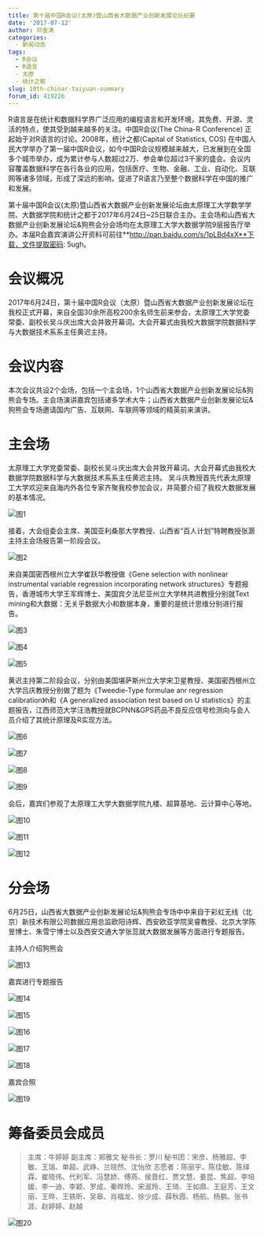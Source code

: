 ```yaml
---
title: 第十届中国R会议(太原)暨山西省大数据产业创新发展论坛纪要
date: '2017-07-12'
author: 邓金涛
categories:
  - 新闻动态
tags:
  - R会议
  - R语言
  - 太原
  - 统计之都
slug: 10th-chinar-taiyuan-summary
forum_id: 419226
---
```


R语言是在统计和数据科学界广泛应用的编程语言和开发环境，其免费、开源、灵活的特点，使其受到越来越多的关注。中国R会议(The China-R Conference) 正起始于对R语言的讨论。2008年，统计之都(Capital of Statistics, COS) 在中国人民大学举办了第一届中国R会议，如今中国R会议规模越来越大，已发展到在全国多个城市举办，成为累计参与人数超过2万、参会单位超过3千家的盛会。会议内容覆盖数据科学在各行各业的应用，包括医疗、生物、金融、工业、自动化、互联网等诸多领域，形成了深远的影响，促进了R语言乃至整个数据科学在中国的推广和发展。

第十届中国R会议(太原)暨山西省大数据产业创新发展论坛由太原理工大学数学学院、大数据学院和统计之都于2017年6月24日~25日联合主办。主会场和山西省大数据产业创新发展论坛&狗熊会分会场均在太原理工大学大数据学院9层报告厅举办。本届R会嘉宾演讲公开资料可前往**http://pan.baidu.com/s/1pLBd4xX**下载，文件提取密码: 5ugh。

# 会议概况
2017年6月24日，第十届中国R会议（太原）暨山西省大数据产业创新发展论坛在我校正式开幕，来自全国30余所高校200余名师生前来参会，太原理工大学党委常委、副校长吴斗庆出席大会并致开幕词。大会开幕式由我校大数据学院数据科学与大数据技术系系主任黄迟主持。

# 会议内容
本次会议共设2个会场，包括一个主会场，1个山西省大数据产业创新发展论坛&狗熊会专场。主会场演讲嘉宾包括诸多学术大牛；山西省大数据产业创新发展论坛&狗熊会专场邀请国内广告、互联网、车联网等领域的精英前来演讲。

# 主会场
太原理工大学党委常委、副校长吴斗庆出席大会并致开幕词。大会开幕式由我校大数据学院数据科学与大数据技术系系主任黄迟主持。
吴斗庆教授首先代表太原理工大学欢迎来自海内外各位专家齐聚我校参加会议，并简要介绍了我校大数据发展的基本情况。

![图1](https://github.com/GunnerDJT/picture/blob/015b5e8185ddd8ca3fc719da55364f289013830e/1.jpg?raw=true)

接着，大会组委会主席、美国亚利桑那大学教授、山西省“百人计划”特聘教授张灏主持主会场报告第一阶段会议。

![图2](https://github.com/GunnerDJT/picture/blob/master/2.jpg?raw=true)

来自美国密西根州立大学崔跃华教授做《Gene selection with nonlinear instrumental variable regression incorporating network structures》专题报告，香港城市大学王军辉博士、美国宾夕法尼亚州立大学林共进教授分别就Text mining和大数据：无关乎数据大小和数据本身，重要的是统计思维分别进行报告。

![图3](https://github.com/GunnerDJT/picture/blob/master/3.jpg?raw=true)

![图4](https://github.com/GunnerDJT/picture/blob/master/4.jpg?raw=true)

![图5](https://github.com/GunnerDJT/picture/blob/master/5.jpg?raw=true)

黄迟主持第二阶段会议，分别由美国堪萨斯州立大学宋卫星教授、美国密西根州立大学吕庆教授分别做了题为《Tweedie-Type formulae anr regression calibration》h和《A generalized association test based on U statistics》的主题报告，江西师范大学汪浩教授就BCPNN&GPS药品不良反应信号检测向与会人员介绍了其统计原理及R实现方法。

![图6](https://github.com/GunnerDJT/picture/blob/master/6.jpg?raw=true)

![图7](https://github.com/GunnerDJT/picture/blob/master/7.jpg?raw=true)

![图8](https://github.com/GunnerDJT/picture/blob/master/8.jpg?raw=true)

![图9](https://github.com/GunnerDJT/picture/blob/master/9.jpg?raw=true)

会后，嘉宾们参观了太原理工大学大数据学院九楼、超算基地、云计算中心等地。

![图10](https://github.com/GunnerDJT/picture/blob/master/10.jpg?raw=true)

![图11](https://github.com/GunnerDJT/picture/blob/master/11.jpg?raw=true)

![图12](https://github.com/GunnerDJT/picture/blob/master/12.jpg?raw=true)

# 分会场

6月25日，山西省大数据产业创新发展论坛&狗熊会专场中中来自于彩虹无线（北京）新技术有限公司数据应用总监欧阳诗辉、西安欧亚学院吴睿教授、北京大学陈昱博士、朱雪宁博士以及西安交通大学张蕊就大数据发展等方面进行专题报告。

主持人介绍狗熊会

![图13](https://github.com/GunnerDJT/picture/blob/master/13.jpg?raw=true)

嘉宾进行专题报告

![图14](https://github.com/GunnerDJT/picture/blob/master/14.jpg?raw=true)

![图15](https://github.com/GunnerDJT/picture/blob/master/15.jpg?raw=true)

![图16](https://github.com/GunnerDJT/picture/blob/master/16.jpg?raw=true)

![图17](https://github.com/GunnerDJT/picture/blob/master/17.jpg?raw=true)

![图18](https://github.com/GunnerDJT/picture/blob/master/18.jpg?raw=true)

嘉宾合照

![图19](https://github.com/GunnerDJT/picture/blob/master/19.jpg?raw=true)

# 筹备委员会成员

> 主席：牛婷婷 
副主席：郑雅文
秘书长：罗川
秘书团：宋彦、杨雅超、李敏、王瑞、单超、武峥、兰晓然、沈怡欣
志愿者：陈丽宇、陈佳敏、陈绎霖、崔晓伟、代利军、冯慧娇、傅燕、侯晋红、贾文慧、姜昆、焦超、李培媛、李一迪、李颖、罗成、秦晔玲、宋淑玲、王琦、王如鼎、王庭芳、王文丽、王晔、王轶昕、吴皋、肖福龙、徐少成、薛秋霞、杨航、杨鹏、张书涯、赵婷婷、赵越
  
![图20](https://github.com/GunnerDJT/picture/blob/master/20.jpg?raw=true)
